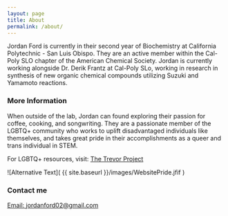 ```yaml
---
layout: page
title: About
permalink: /about/
---
```


Jordan Ford is currently in their second year of Biochemistry at California Polytechnic - San Luis Obispo. They are an active member within the Cal-Poly SLO chapter of the American Chemical Society. Jordan is currently working alongside Dr. Derik Frantz at Cal-Poly SLo, working in research in synthesis of new organic chemical compounds utilizing Suzuki and Yamamoto reactions.

### More Information

When outside of the lab, Jordan can found exploring their passion for coffee, cooking, and songwriting. They are a passionate member of the LGBTQ+ community who works to uplift disadvantaged individuals like themselves, and takes great pride in their accomplishments as a queer and trans individual in STEM.

For LGBTQ+ resources, visit: [The Trevor Project](https://www.thetrevorproject.org/)

![Alternative Text]( {{ site.baseurl }}/images/WebsitePride.jfif )


### Contact me

[Email: jordanford02@gmail.com](mailto:jordanford02@gmail.com)
